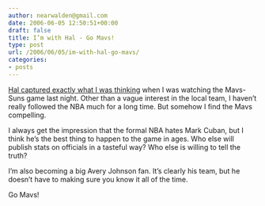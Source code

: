 ```yaml
---
author: nearwalden@gmail.com
date: 2006-06-05 12:50:51+00:00
draft: false
title: I’m with Hal - Go Mavs!
type: post
url: /2006/06/05/im-with-hal-go-mavs/
categories:
- posts
---
```


[Hal captured exactly what I was thinking](http://blogs.sun.com/roller/page/stern?entry=blogging_and_the_nba_finals) when I was watching the Mavs-Suns game last night. Other than a vague interest in the local team, I haven’t really followed the NBA much for a long time. But somehow I find the Mavs compelling.





I always get the impression that the formal NBA hates Mark Cuban, but I think he’s the best thing to happen to the game in ages. Who else will publish stats on officials in a tasteful way? Who else is willing to tell the truth?





I’m also becoming a big Avery Johnson fan. It’s clearly his team, but he doesn’t have to making sure you know it all of the time.





Go Mavs!



